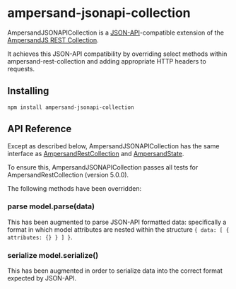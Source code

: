 # ampersand-jsonapi-collection

AmpersandJSONAPICollection is a [JSON-API](http://jsonapi.org/)-compatible
extension of the
[AmpersandJS REST Collection](https://github.com/AmpersandJS/ampersand-rest-collection).

It achieves this JSON-API compatibility by overriding select methods within
ampersand-rest-collection and adding appropriate HTTP headers to requests.

## Installing

```
npm install ampersand-jsonapi-collection
```

## API Reference

Except as described below, AmpersandJSONAPICollection has the same interface as
[AmpersandRestCollection](https://github.com/AmpersandJS/ampersand-rest-collection)
and [AmpersandState](https://github.com/AmpersandJS/ampersand-state).

To ensure this, AmpersandJSONAPICollection passes all tests for
AmpersandRestCollection (version 5.0.0).

The following methods have been overridden:

### parse model.parse(data)

This has been augmented to parse JSON-API formatted data: specifically a
format in which model attributes are nested within the structure
`{ data: [ { attributes: {} } ] }`.

### serialize model.serialize()

This has been augmented in order to serialize data into the correct format
expected by JSON-API.
